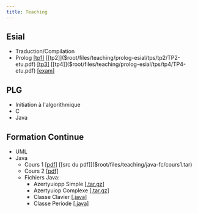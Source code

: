 ```yaml
---
title: Teaching
---
```


## Esial
* Traduction/Compilation
* Prolog
[[tp1]]($root/files/teaching/prolog-esial/tps/tp1/TP1-etu.pdf)
[[tp2]]($root/files/teaching/prolog-esial/tps/tp2/TP2-etu.pdf)
[[tp3]]($root/files/teaching/prolog-esial/tps/tp3/TP3-etu.pdf)
[[tp4]]($root/files/teaching/prolog-esial/tps/tp4/TP4-etu.pdf)
[[exam]]($root/files/teaching/prolog-esial/exam/exam-09-10.pdf)

## PLG
* Initiation à l'algorithmique
* C
* Java

## Formation Continue
* UML
* Java
    * Cours 1 [[pdf]]($root/files/teaching/java-fc/cours1.pdf)
[[src du pdf]]($root/files/teaching/java-fc/cours1.tar)
    * Cours 2 [[pdf]]($root/files/teaching/java-fc/cours2.pdf)
    * Fichiers Java:
        * Azertyuiopp Simple [[.tar.gz]]($root/files/teaching/java-fc/Azertyuiop-Simple.tar.gz)
        * Azertyuiop Complexe [[.tar.gz]]($root/files/teaching/java-fc/Azertyuiop-Complexe.tar.gz)
        * Classe Clavier [[.java]]($root/files/teaching/java-fc/Clavier.java)
        * Classe Periode [[.java]]($root/files/teaching/java-fc/Periode.java)
